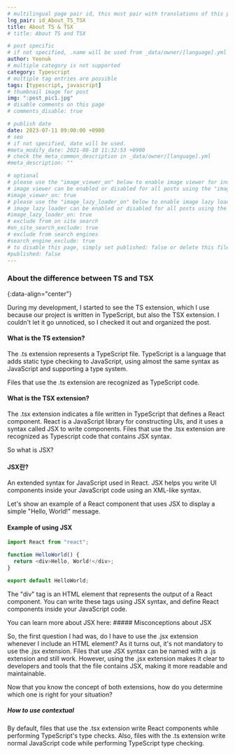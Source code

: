 ```yaml
---
# multilingual page pair id, this must pair with translations of this page. (This name must be unique)
lng_pair: id_About_TS_TSX
title: About TS & TSX
# title: About TS and TSX

# post specific
# if not specified, .name will be used from _data/owner/[language].yml
author: Yeonuk
# multiple category is not supported
category: Typescript
# multiple tag entries are possible
tags: [typescript, javascript]
# thumbnail image for post
img: ":post_pic1.jpg"
# disable comments on this page
# comments_disable: true

# publish date
date: 2023-07-11 09:00:00 +0900
# seo
# if not specified, date will be used.
#meta_modify_date: 2021-08-10 11:32:53 +0900
# check the meta_common_description in _data/owner/[language].yml
#meta_description: ""

# optional
# please use the "image_viewer_on" below to enable image viewer for individual pages or posts (_posts/ or [language]/_posts folders).
# image viewer can be enabled or disabled for all posts using the "image_viewer_posts: true" setting in _data/conf/main.yml.
#image_viewer_on: true
# please use the "image_lazy_loader_on" below to enable image lazy loader for individual pages or posts (_posts/ or [language]/_posts folders).
# image lazy loader can be enabled or disabled for all posts using the "image_lazy_loader_posts: true" setting in _data/conf/main.yml.
#image_lazy_loader_on: true
# exclude from on site search
#on_site_search_exclude: true
# exclude from search engines
#search_engine_exclude: true
# to disable this page, simply set published: false or delete this file
#published: false
---
```


<!-- outline-start -->

### About the difference between TS and TSX

{:data-align="center"}

<!-- outline-end -->

During my development, I started to see the TS extension, which I use because our project is written in TypeScript, but also the TSX extension.
I couldn't let it go unnoticed, so I checked it out and organized the post.

#### What is the TS extension?

The .ts extension represents a TypeScript file.
TypeScript is a language that adds static type checking to JavaScript, using almost the same syntax as JavaScript and supporting a type system.

Files that use the .ts extension are recognized as TypeScript code.

#### What is the TSX extension?

The .tsx extension indicates a file written in TypeScript that defines a React component. React is a JavaScript library for constructing UIs, and it uses a syntax called JSX to write components.
Files that use the .tsx extension are recognized as Typescript code that contains JSX syntax.

So what is JSX?

#### JSX란?

An extended syntax for JavaScript used in React.
JSX helps you write UI components inside your JavaScript code using an XML-like syntax.

Let's show an example of a React component that uses JSX to display a simple "Hello, World!" message.

#### Example of using JSX

```javascript
import React from "react";

function HelloWorld() {
  return <div>Hello, World!</div>;
}

export default HelloWorld;
```

The "div" tag is an HTML element that represents the output of a React component.
You can write these tags using JSX syntax, and define React components inside your JavaScript code.

You can learn more about JSX here: ##### Misconceptions about JSX

So, the first question I had was, do I have to use the .jsx extension whenever I include an HTML element?
As it turns out, it's not mandatory to use the .jsx extension.
Files that use JSX syntax can be named with a .js extension and still work. However, using the .jsx extension makes it clear to developers and tools that the file contains JSX, making it more readable and maintainable.

Now that you know the concept of both extensions, how do you determine which one is right for your situation?

##### How to use contextual

By default, files that use the .tsx extension write React components while performing TypeScript's type checks.
Also, files with the .ts extension write normal JavaScript code while performing TypeScript type checking.
